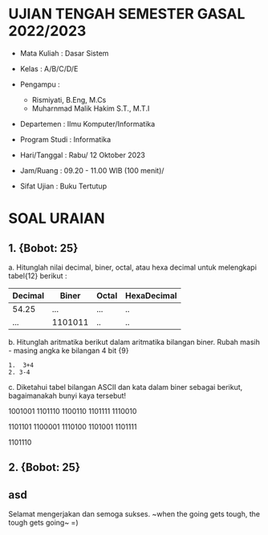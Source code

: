 # UJIAN TENGAH SEMESTER GASAL 2022/2023

- Mata Kuliah : Dasar Sistem
- Kelas : A/B/C/D/E
- Pengampu :

  - Rismiyati, B.Eng, M.Cs
  - Muharnmad Malik Hakim S.T., M.T.I

- Departemen : Ilmu Komputer/Informatika
- Program Studi : Informatika
- Hari/Tanggal : Rabu/ 12 Oktober 2023
- Jam/Ruang : 09.20 - 11.00 WIB (100 menit)/
- Sifat Ujian : Buku Tertutup

# SOAL URAIAN

## 1. {Bobot: 25}

a. Hitunglah nilai decimal, biner, octal, atau hexa decimal untuk melengkapi tabel{12} berikut :

| Decimal | Biner   | Octal | HexaDecimal |
| ------- | ------- | ----- | ----------- |
| 54.25   | ...     | ...   | ..          |
| ...     | 1101011 | ..    | ..          |

b. Hitunglah
aritmatika berikut dalam aritmatika bilangan biner. Rubah masih - masing angka ke bilangan 4 bit {9}

    1.  3+4
    2. 3-4

c. Diketahui tabel bilangan ASCII dan kata dalam biner sebagai berikut, bagaimanakah bunyi kaya tersebut!

1001001 1101110 1100110 1101111 1110010

1101101 1100001 1110100 1101001 1101111

1101110

## 2. {Bobot: 25}
asd
---

Selamat mengerjakan dan semoga sukses. ~when the going gets tough, the tough gets going~ =\)